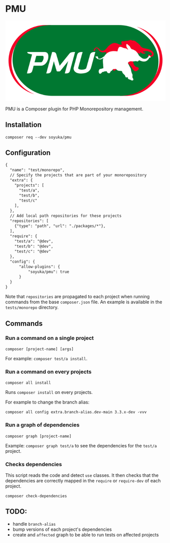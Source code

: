 # PMU

![PHP Monorepository Utility](./pmu.png)

PMU is a Composer plugin for PHP Monorepository management. 
## Installation

```
composer req --dev soyuka/pmu
```

## Configuration

```json5
{
  "name": "test/monorepo",
  // Specify the projects that are part of your monorepository
  "extra": {
    "projects": [
      "test/a",
      "test/b",
      "test/c"
    ],
  },
  // Add local path repositories for these projects
  "repositories": [
    {"type": "path", "url": "./packages/*"},
  ],
  "require": {
    "test/a": "@dev",
    "test/b": "@dev",
    "test/c": "@dev"
  },
  "config": {
      "allow-plugins": {
          "soyuka/pmu": true
      }
  }
}
```

Note that `repositories` are propagated to each project when running commands from the base `composer.json` file. An example is available in the `tests/monorepo` directory.

## Commands 

### Run a command on a single project

```
composer [project-name] [args]
```

For example: `composer test/a install`.

### Run a command on every projects

```
composer all install
```

Runs `composer install` on every projects.

For example to change the branch alias:

```
composer all config extra.branch-alias.dev-main 3.3.x-dev -vvv
```

### Run a graph of dependencies

```
composer graph [project-name]
```

Example: `composer graph test/a` to see the dependencies for the `test/a` project.

### Checks dependencies

This script reads the code and detect `use` classes. It then checks that the dependencies are correctly mapped in the `require` or `require-dev` of each project.

```
composer check-dependencies
```

## TODO:

- handle `branch-alias`
- bump versions of each project's dependencies
- create and `affected` graph to be able to run tests on affected projects
